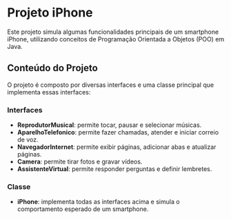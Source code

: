 # Projeto iPhone

Este projeto simula algumas funcionalidades principais de um smartphone iPhone, utilizando conceitos de Programação Orientada a Objetos (POO) em Java.

## Conteúdo do Projeto

O projeto é composto por diversas interfaces e uma classe principal que implementa essas interfaces:

### Interfaces
- **ReprodutorMusical**: permite tocar, pausar e selecionar músicas.
- **AparelhoTelefonico**: permite fazer chamadas, atender e iniciar correio de voz.
- **NavegadorInternet**: permite exibir páginas, adicionar abas e atualizar páginas.
- **Camera**: permite tirar fotos e gravar vídeos.
- **AssistenteVirtual**: permite responder perguntas e definir lembretes.

### Classe
- **iPhone**: implementa todas as interfaces acima e simula o comportamento esperado de um smartphone.
